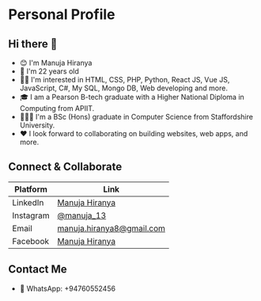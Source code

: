 # Personal Profile

## Hi there 👋

- 😊 I'm Manuja Hiranya
- 🎂 I'm 22 years old
- 🧑‍💻 I'm interested in HTML, CSS, PHP, Python, React JS, Vue JS, JavaScript, C#, My SQL, Mongo DB, Web developing and more.
- 🎓 I am a Pearson B-tech graduate with a Higher National Diploma in Computing from APIIT.
- 👨🏻‍🎓 I'm a BSc (Hons) graduate in Computer Science from Staffordshire University.
- ❤️ I look forward to collaborating on building websites, web apps, and more.

## Connect & Collaborate
| Platform | Link |
| --- | --- |
| LinkedIn | [Manuja Hiranya](https://www.linkedin.com/in/manuja-hiranya-8020b4257/) |
| Instagram | [@manuja_13](https://www.instagram.com/manuja_13/) |
| Email | [manuja.hiranya8@gmail.com](mailto:manuja.hiranya8@gmail.com) |
| Facebook | [Manuja Hiranya](https://facebook.com/manuja.hiranya/) |

## Contact Me
- 💬 WhatsApp: +94760552456
